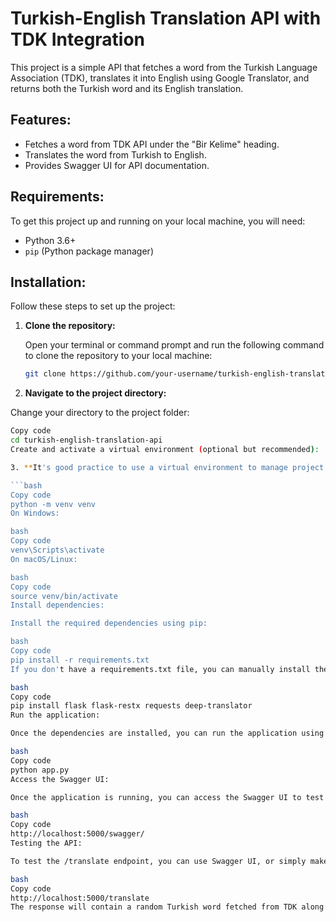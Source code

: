 # Turkish-English Translation API with TDK Integration

This project is a simple API that fetches a word from the Turkish Language Association (TDK), translates it into English using Google Translator, and returns both the Turkish word and its English translation.

## Features:
- Fetches a word from TDK API under the "Bir Kelime" heading.
- Translates the word from Turkish to English.
- Provides Swagger UI for API documentation.

## Requirements:
To get this project up and running on your local machine, you will need:

- Python 3.6+
- `pip` (Python package manager)

## Installation:

Follow these steps to set up the project:

1. **Clone the repository:**

   Open your terminal or command prompt and run the following command to clone the repository to your local machine:

   ```bash
   git clone https://github.com/your-username/turkish-english-translation-api.git

2. **Navigate to the project directory:**

Change your directory to the project folder:

```bash
Copy code
cd turkish-english-translation-api
Create and activate a virtual environment (optional but recommended):

3. **It's good practice to use a virtual environment to manage project dependencies:**

```bash
Copy code
python -m venv venv
On Windows:

bash
Copy code
venv\Scripts\activate
On macOS/Linux:

bash
Copy code
source venv/bin/activate
Install dependencies:

Install the required dependencies using pip:

bash
Copy code
pip install -r requirements.txt
If you don't have a requirements.txt file, you can manually install the necessary packages:

bash
Copy code
pip install flask flask-restx requests deep-translator
Run the application:

Once the dependencies are installed, you can run the application using the following command:

bash
Copy code
python app.py
Access the Swagger UI:

Once the application is running, you can access the Swagger UI to test the API and view the documentation at:

bash
Copy code
http://localhost:5000/swagger/
Testing the API:

To test the /translate endpoint, you can use Swagger UI, or simply make a GET request to:

bash
Copy code
http://localhost:5000/translate
The response will contain a random Turkish word fetched from TDK along with its English translation.
